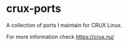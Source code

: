 # crux-ports
A collection of ports I maintain for CRUX Linux.

For more information check https://crux.nu/
